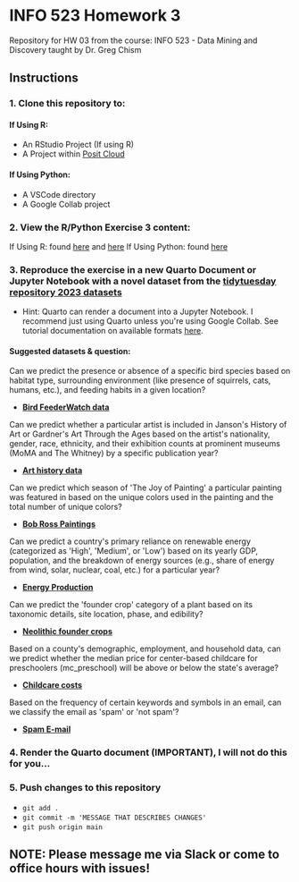 # INFO 523 Homework 3

Repository for HW 03 from the course: INFO 523 - Data Mining and Discovery taught by Dr. Greg Chism

## Instructions

### 1. Clone this repository to:
   
   #### If Using R:
   - An RStudio Project (If using R)
   - A Project within [Posit Cloud](https://posit.cloud/)

   #### If Using Python: 
   - A VSCode directory
   - A Google Collab project
   
### 2. View the R/Python Exercise 3 content:
   If Using R: found [here](https://datamineaz.org/slides/week6/rexercise3) and [here](https://datamineaz.org/slides/week6/rexercise3_1) 
   If Using Python: found [here](https://datamineaz.org/python/classificationpython) 
   
### 3. Reproduce the exercise in a new Quarto Document or Jupyter Notebook with a novel dataset from the [tidytuesday repository 2023 datasets](https://github.com/rfordatascience/tidytuesday/tree/master/data/2023)
  - Hint: Quarto can render a document into a Jupyter Notebook. I recommend just using Quarto unless you're using Google Collab. See tutorial documentation on available formats [here]([https://posit.cloud/](https://quarto.org/docs/output-formats/all-formats.html)https://quarto.org/docs/output-formats/all-formats.html).

#### Suggested datasets & question:
Can we predict the presence or absence of a specific bird species based on habitat type, surrounding environment (like presence of squirrels, cats, humans, etc.), and feeding habits in a given location?
- [**Bird FeederWatch data**](https://github.com/rfordatascience/tidytuesday/tree/master/data/2023/2023-01-10)

Can we predict whether a particular artist is included in Janson's History of Art or Gardner's Art Through the Ages based on the artist's nationality, gender, race, ethnicity, and their exhibition counts at prominent museums (MoMA and The Whitney) by a specific publication year?
- [**Art history data**](https://github.com/rfordatascience/tidytuesday/tree/master/data/2023/2023-01-17)

Can we predict which season of 'The Joy of Painting' a particular painting was featured in based on the unique colors used in the painting and the total number of unique colors?
- [**Bob Ross Paintings**](https://github.com/rfordatascience/tidytuesday/tree/master/data/2023/2023-02-21)

Can we predict a country's primary reliance on renewable energy (categorized as 'High', 'Medium', or 'Low') based on its yearly GDP, population, and the breakdown of energy sources (e.g., share of energy from wind, solar, nuclear, coal, etc.) for a particular year?
- [**Energy Production**](https://github.com/rfordatascience/tidytuesday/tree/master/data/2023/2023-06-06)

Can we predict the 'founder crop' category of a plant based on its taxonomic details, site location, phase, and edibility?
- [**Neolithic founder crops**](https://github.com/rfordatascience/tidytuesday/tree/master/data/2023/2023-04-18)

Based on a county's demographic, employment, and household data, can we predict whether the median price for center-based childcare for preschoolers (mc_preschool) will be above or below the state's average?
- [**Childcare costs**](https://github.com/rfordatascience/tidytuesday/tree/master/data/2023/2023-05-09)

Based on the frequency of certain keywords and symbols in an email, can we classify the email as 'spam' or 'not spam'?
- [**Spam E-mail**](https://github.com/rfordatascience/tidytuesday/tree/master/data/2023/2023-08-15)
    
### 4. Render the Quarto document (IMPORTANT), I will not do this for you...
   
### 5. Push changes to this repository
  - `git add .`
  - `git commit -m 'MESSAGE THAT DESCRIBES CHANGES'`
  - `git push origin main`

## NOTE: Please message me via Slack or come to office hours with issues!

